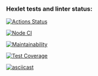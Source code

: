 ### Hexlet tests and linter status:
[![Actions Status](https://github.com/gobacktosleep/frontend-project-46/workflows/hexlet-check/badge.svg)](https://github.com/gobacktosleep/frontend-project-46/actions)

[![Node CI](https://github.com/gobacktosleep/frontend-project-46/actions/workflows/nodejs.yml/badge.svg)](https://github.com/gobacktosleep/frontend-project-46/actions/workflows/nodejs.yml)

[![Maintainability](https://api.codeclimate.com/v1/badges/15e766bc88c9216813f4/maintainability)](https://codeclimate.com/github/gobacktosleep/frontend-project-46/maintainability)

[![Test Coverage](https://api.codeclimate.com/v1/badges/15e766bc88c9216813f4/test_coverage)](https://codeclimate.com/github/gobacktosleep/frontend-project-46/test_coverage)

[![asciicast](https://asciinema.org/a/siUGnpt7AQdbgkUwzhWgMoupY.svg)](https://asciinema.org/a/siUGnpt7AQdbgkUwzhWgMoupY)